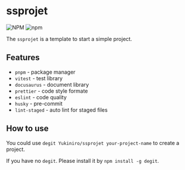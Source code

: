# ssprojet

![NPM](https://img.shields.io/npm/l/ssprojet?color=blue&style=flat-square) ![npm](https://img.shields.io/npm/v/ssprojet?color=blue&style=flat-square)

The `ssprojet` is a template to start a simple project.

## Features

- `pnpm` - package manager
- `vitest` - test library
- `docusaurus` - document library
- `prettier` - code style formate
- `eslint` - code quality
- `husky` - pre-commit
- `lint-staged` - auto lint for staged files

## How to use

You could use `degit Yukiniro/ssprojet your-project-name` to create a project.

If you have no `degit`. Please install it by `npm install -g degit`.
